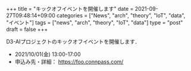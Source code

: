 +++
title = "キックオフイベントを開催します"
date = 2021-09-27T09:48:14+09:00
categories = ["News", "arch", "theory", "IoT", "data", "イベント"]
tags = ["news", "arch", "theory", "IoT", "data"]
type = "post"
draft = false
+++

D3-AIプロジェクトのキックオフイベントを開催します．

- 2021/10/01(金) 13:00-17:00
- 申込み先・詳細： https://foo.connpass.com/
